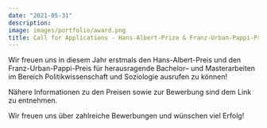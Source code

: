 ```yaml
---
date: "2021-05-31"
description: 
image: images/portfolio/award.png
title: Call for Applications - Hans-Albert-Prize & Franz-Urban-Pappi-Prize 2021
---
```


Wir freuen uns in diesem Jahr erstmals den Hans-Albert-Preis und den Franz-Urban-Pappi-Preis für herausragende Bachelor– und Masterarbeiten im Bereich Politikwissenschaft und Soziologie ausrufen zu können!

Nähere Informationen zu den Preisen sowie zur Bewerbung sind dem Link zu entnehmen.

Wir freuen uns über zahlreiche Bewerbungen und wünschen viel Erfolg!